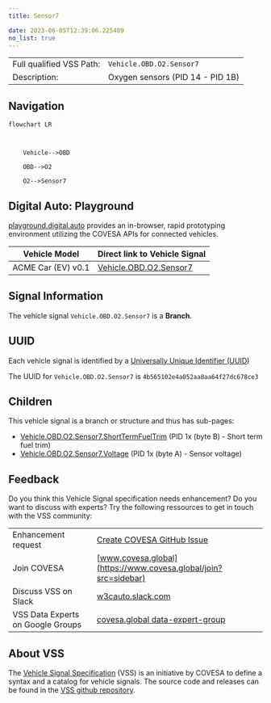 ```yaml
---
title: Sensor7

date: 2023-06-05T12:39:06.225409
no_list: true
---
```



| | |
|---|---|
| Full qualified VSS Path: | `Vehicle.OBD.O2.Sensor7` |
| Description: | Oxygen sensors (PID 14 - PID 1B) |

## Navigation

```mermaid
flowchart LR



    Vehicle-->OBD

    OBD-->O2

    O2-->Sensor7

```


## Digital Auto: Playground

[playground.digital.auto](http://digital.auto) provides an in-browser, rapid prototyping environment utilizing the COVESA APIs for connected vehicles. 

| Vehicle Model | Direct link to Vehicle Signal |
|---|---|
| ACME Car (EV) v0.1 | [Vehicle.OBD.O2.Sensor7](https://digitalauto.netlify.app/model/STLWzk1WyqVVLbfymb4f/cvi/list/Vehicle.OBD.O2.Sensor7/) |


## Signal Information




The vehicle signal `Vehicle.OBD.O2.Sensor7` is a **Branch**.





## UUID

Each vehicle signal is identified by a [Universally Unique Identifier (UUID](https://en.wikipedia.org/wiki/Universally_unique_identifier))

The UUID for `Vehicle.OBD.O2.Sensor7` is `4b565102e4a052aa8aa64f27dc678ce3`

## Children

This vehicle signal is a branch or structure and thus has sub-pages:

- [Vehicle.OBD.O2.Sensor7.ShortTermFuelTrim](shorttermfueltrim/) (PID 1x (byte B) - Short term fuel trim)
- [Vehicle.OBD.O2.Sensor7.Voltage](voltage/) (PID 1x (byte A) - Sensor voltage)


## Feedback

Do you think this Vehicle Signal specification needs enhancement? Do you want to discuss with experts? Try the following ressources to get in touch with the VSS community:

| | |
|---|---|
| Enhancement request | [Create COVESA GitHub Issue](https://github.com/COVESA/vehicle_signal_specification/issues/new?body=Please+describe+your+feedback&title=Signal+feedback+Vehicle.OBD.O2.Sensor7) |
| Join COVESA | [www.covesa.global](https://www.covesa.global/join?src=sidebar) |
| Discuss VSS on Slack | [w3cauto.slack.com](http://w3cauto.slack.com/) |
| VSS Data Experts on Google Groups | [covesa.global data-expert-group](https://groups.google.com/a/covesa.global/g/data-expert-group) |

## About VSS

The [Vehicle Signal Specification](https://covesa.github.io/vehicle_signal_specification/) (VSS)
is an initiative by COVESA to define a syntax and a catalog for vehicle signals.
The source code and releases can be found in the [VSS github repository](https://github.com/COVESA/vehicle_signal_specification).

